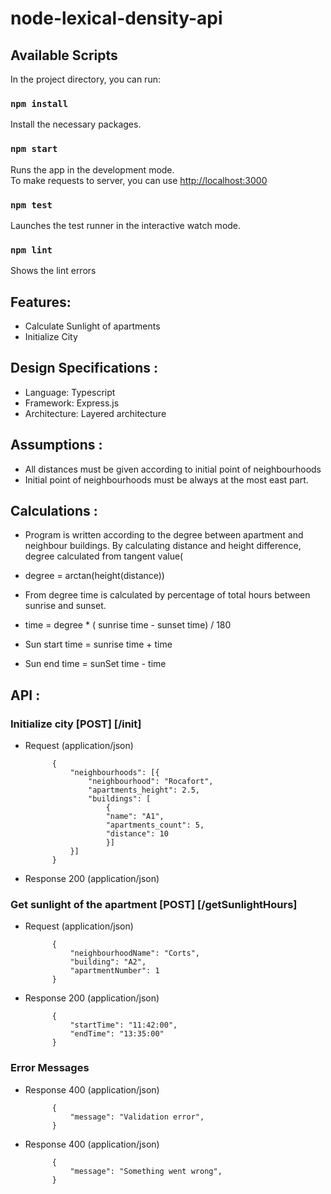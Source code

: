# node-lexical-density-api

## Available Scripts

In the project directory, you can run:

### `npm install`

Install the necessary packages.

### `npm start`

Runs the app in the development mode.<br>
To make requests to server, you can use [http://localhost:3000](http://localhost:3000) 

### `npm test`

Launches the test runner in the interactive watch mode.<br>

### `npm lint`

Shows the lint errors<br>

##   Features:

- Calculate Sunlight of apartments
- Initialize City


##   Design Specifications :

- Language: Typescript
- Framework: Express.js
- Architecture: Layered architecture

##   Assumptions :

- All distances must be given according to initial point of neighbourhoods
- Initial point of neighbourhoods must be always at the most east part.

##   Calculations :

- Program is written according to the degree between apartment and neighbour buildings. By calculating distance and height difference, degree calculated from tangent value( 

+ degree = arctan(height(distance)) 

- From degree time is calculated by percentage of total hours between sunrise and sunset.

+ time = degree * ( sunrise time - sunset time) / 180

+ Sun start time =  sunrise time + time

+ Sun end time =  sunSet time - time


##   API :

### Initialize city  [POST] [/init]

+ Request (application/json)
        
            {
                "neighbourhoods": [{
                    "neighbourhood": "Rocafort",
                    "apartments_height": 2.5,
                    "buildings": [
                        {
                        "name": "A1",
                        "apartments_count": 5,
                        "distance": 10
                        }]
                }]
            }


+ Response 200 (application/json)
        

### Get sunlight of the apartment  [POST] [/getSunlightHours]


+ Request (application/json)
        
            {
                "neighbourhoodName": "Corts",
                "building": "A2",
                "apartmentNumber": 1
            }

+ Response 200 (application/json)
        
            {
                "startTime": "11:42:00",
                "endTime": "13:35:00"
            }


### Error Messages

+ Response 400 (application/json)
        
            {
                "message": "Validation error",
            }

+ Response 400 (application/json)
        
            {
                "message": "Something went wrong",
            }



